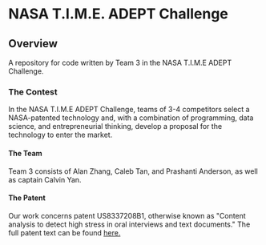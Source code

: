 NASA T.I.M.E. ADEPT Challenge 
==============================================
## Overview
A repository for code written by Team 3 in the NASA T.I.M.E ADEPT Challenge.

### The Contest
In the NASA T.I.M.E ADEPT Challenge, teams of 3-4 competitors select a NASA-patented technology and, with a combination of programming, data science, and entrepreneurial thinking, develop a proposal for the technology to enter the market.
#### The Team
Team 3 consists of Alan Zhang, Caleb Tan, and Prashanti Anderson, as well as captain Calvin Yan.
#### The Patent
Our work concerns patent US8337208B1, otherwise known as "Content analysis to detect high stress in oral interviews and text documents." The full patent text can be found [here.](https://patents.google.com/patent/US8337208B1/en)
